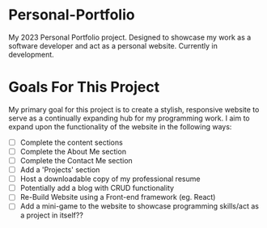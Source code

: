 # Personal-Portfolio
My 2023 Personal Portfolio project. Designed to showcase my work as a software developer and act as a personal website. Currently in development.

# Goals For This Project
My primary goal for this project is to create a stylish, responsive website to serve as a continually expanding hub for my programming work.
I aim to expand upon the functionality of the website in the following ways:

- [ ] Complete the content sections
- [ ] Complete the About Me section
- [ ] Complete the Contact Me section
- [ ] Add a 'Projects' section
- [ ] Host a downloadable copy of my professional resume
- [ ] Potentially add a blog with CRUD functionality
- [ ] Re-Build Website using a Front-end framework (eg. React)
- [ ] Add a mini-game to the website to showcase programming skills/act as a project in itself??
